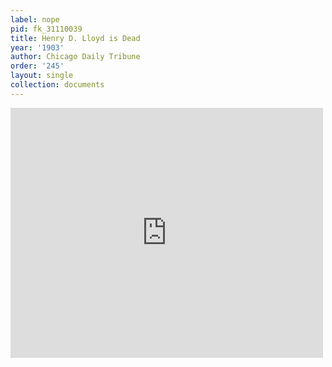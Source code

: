 ```yaml
---
label: nope
pid: fk_31110039
title: Henry D. Lloyd is Dead
year: '1903'
author: Chicago Daily Tribune
order: '245'
layout: single
collection: documents
---
```

<iframe src="https://northwestern.app.box.com/embed/s/nyrb7roys6gctyh87h43u6usd8x6obn1?sortColumn=date&view=list" width="500" height="400" frameborder="0" allowfullscreen webkitallowfullscreen msallowfullscreen></iframe>
